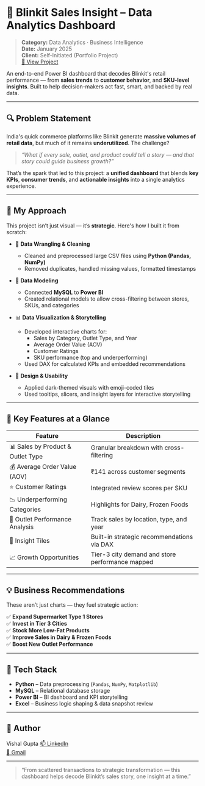 # 🛒 Blinkit Sales Insight – Data Analytics Dashboard

> **Category:** Data Analytics · Business Intelligence  
> **Date:** January 2025  
> **Client:** Self-Initiated (Portfolio Project)  
> [🔗 View Project](https://insightsbyme.framer.ai/projects/blinkit)

An end-to-end Power BI dashboard that decodes Blinkit's retail performance — from **sales trends** to **customer behavior**, and **SKU-level insights**. Built to help decision-makers act fast, smart, and backed by real data.

---

## 🔍 Problem Statement

India's quick commerce platforms like Blinkit generate **massive volumes of retail data**, but much of it remains **underutilized**. The challenge?

> *“What if every sale, outlet, and product could tell a story — and that story could guide business growth?”*

That’s the spark that led to this project: a **unified dashboard** that blends **key KPIs**, **consumer trends**, and **actionable insights** into a single analytics experience.

---

## 🧠 My Approach

This project isn’t just visual — it’s **strategic**. Here's how I built it from scratch:

- 🧹 **Data Wrangling & Cleaning**  
  - Cleaned and preprocessed large CSV files using **Python (Pandas, NumPy)**
  - Removed duplicates, handled missing values, formatted timestamps

- 🧱 **Data Modeling**  
  - Connected **MySQL** to **Power BI**
  - Created relational models to allow cross-filtering between stores, SKUs, and categories

- 📊 **Data Visualization & Storytelling**  
  - Developed interactive charts for:
    - Sales by Category, Outlet Type, and Year
    - Average Order Value (AOV)
    - Customer Ratings
    - SKU performance (top and underperforming)
  - Used DAX for calculated KPIs and embedded recommendations

- 🎨 **Design & Usability**  
  - Applied dark-themed visuals with emoji-coded tiles
  - Used tooltips, slicers, and insight layers for interactive storytelling

---

## 🌟 Key Features at a Glance

| Feature                              | Description                                         |
|--------------------------------------|-----------------------------------------------------|
| 📊 Sales by Product & Outlet Type    | Granular breakdown with cross-filtering            |
| 💰 Average Order Value (AOV)         | ₹141 across customer segments                      |
| ⭐ Customer Ratings                   | Integrated review scores per SKU                   |
| 📉 Underperforming Categories        | Highlights for Dairy, Frozen Foods                 |
| 🏬 Outlet Performance Analysis       | Track sales by location, type, and year            |
| 🧠 Insight Tiles                     | Built-in strategic recommendations via DAX         |
| 📈 Growth Opportunities              | Tier-3 city demand and store performance mapped    |

---

## 💡 Business Recommendations

These aren’t just charts — they fuel strategic action:

✅ **Expand Supermarket Type 1 Stores**  
✅ **Invest in Tier 3 Cities**  
✅ **Stock More Low-Fat Products**  
✅ **Improve Sales in Dairy & Frozen Foods**  
✅ **Boost New Outlet Performance**

---

## 🧰 Tech Stack

- **Python** – Data preprocessing (`Pandas`, `NumPy`, `Matplotlib`)
- **MySQL** – Relational database storage
- **Power BI** – BI dashboard and KPI storytelling
- **Excel** – Business logic shaping & data snapshot review

---

## 👤 Author

Vishal Gupta
[📫 LinkedIn](https://www.linkedin.com/in/itsvishal08/)  
[📧 Gmail](mailto:itzmevishal08@gmail.com)

---

> “From scattered transactions to strategic transformation — this dashboard helps decode Blinkit’s sales story, one insight at a time.”
